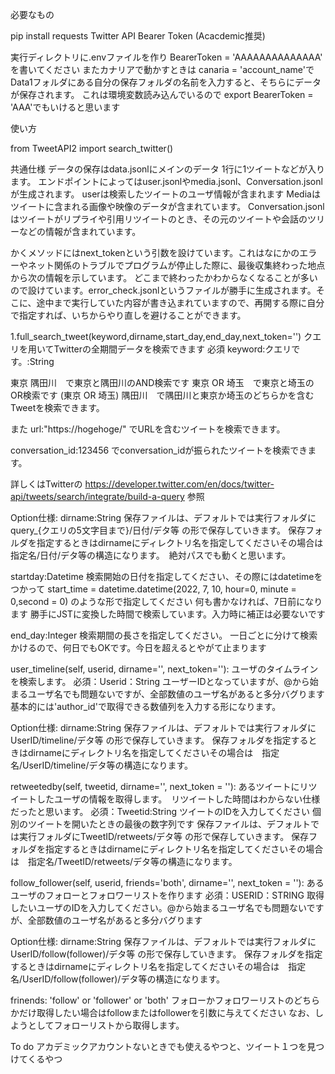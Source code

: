 必要なもの

pip install requests
Twitter API Bearer Token (Acacdemic推奨)

実行ディレクトリに.envファイルを作り
BearerToken = 'AAAAAAAAAAAAAA'
を書いてください
またカナリアで動かすときは
canaria = 'account_name'でData1フォルダにある自分の保存フォルダの名前を入力すると、そちらにデータが保存されます。
これは環境変数読み込んでいるので
export BearerToken = 'AAA'でもいけると思います

使い方

from TweetAPI2 import search_twitter()

共通仕様
データの保存はdata.jsonlにメインのデータ
1行に1ツイートなどが入ります。
エンドポイントによってはuser.jsonlやmedia.jsonl、Conversation.jsonlが生成されます。
userは検索したツイートのユーザ情報が含まれます
Mediaはツイートに含まれる画像や映像のデータが含まれています。
Conversation.jsonlはツイートがリプライや引用リツイートのとき、その元のツイートや会話のツリーなどの情報が含まれています。

かくメソッドにはnext_tokenという引数を設けています。これはなにかのエラーやネット関係のトラブルでプログラムが停止した際に、最後収集終わった地点から次の情報を示しています。
どこまで終わったかわからなくなることが多いので設けています。error_check.jsonlというファイルが勝手に生成されます。そこに、途中まで実行していた内容が書き込まれていますので、再開する際に自分で指定すれば、いちからやり直しを避けることができます。

1.full_search_tweet(keyword,dirname,start_day,end_day,next_token='')
クエリを用いてTwitterの全期間データを検索できます
必須
keyword:クエリです。:String

東京 隅田川　で東京と隅田川のAND検索です
東京 OR 埼玉　で東京と埼玉のOR検索です
(東京 OR 埼玉) 隅田川　で隅田川と東京か埼玉のどちらかを含むTweetを検索できます。

また
url:"https://hogehoge/" でURLを含むツイートを検索できます。

conversation_id:123456 でconversation_idが振られたツイートを検索できます。

詳しくはTwitterの
https://developer.twitter.com/en/docs/twitter-api/tweets/search/integrate/build-a-query
参照

Option仕様:
dirname:String
保存ファイルは、デフォルトでは実行フォルダにquery_{クエリの5文字目まで}/日付/デタ等
の形で保存していきます。
保存フォルダを指定するときはdirnameにディレクトリ名を指定してくださいその場合は　指定名/日付/デタ等の構造になります。　絶対パスでも動くと思います。

startday:Datetime
検索開始の日付を指定してください、その際にはdatetimeをつかって
start_time = datetime.datetime(2022, 7, 10, hour=0, minute = 0,second = 0)
のような形で指定してください
何も書かなければ、7日前になります
勝手にJSTに変換した時間で検索しています。入力時に補正は必要ないです

end_day:Integer
検索期間の長さを指定してください。
一日ごとに分けて検索かけるので、何日でもOKです。今日を超えるとやがて止まります

user_timeline(self, userid, dirname='', next_token=''):
ユーザのタイムラインを検索します。
必須：Userid：String
ユーザーIDとなっていますが、@から始まるユーザ名でも問題ないですが、全部数値のユーザ名があると多分バグります
基本的には'author_id'で取得できる数値列を入力する形になります。

Option仕様:
dirname:String
保存ファイルは、デフォルトでは実行フォルダにUserID/timeline/デタ等
の形で保存していきます。
保存フォルダを指定するときはdirnameにディレクトリ名を指定してくださいその場合は　指定名/UserID/timeline/デタ等の構造になります。

retweetedby(self, tweetid, dirname='', next_token = ''):
あるツイートにリツイートしたユーザの情報を取得します。　リツイートした時間はわからない仕様だったと思います。
必須：Tweetid:String
ツイートのIDを入力してください
個別のツイートを開いたときの最後の数字列です
保存ファイルは、デフォルトでは実行フォルダにTweetID/retweets/デタ等
の形で保存していきます。
保存フォルダを指定するときはdirnameにディレクトリ名を指定してくださいその場合は　指定名/TweetID/retweets/デタ等の構造になります。

follow_follower(self, userid, friends='both', dirname='', next_token = ''):
あるユーザのフォローとフォロワーリストを作ります
必須：USERID：STRING
取得したいユーザのIDを入力してください。@から始まるユーザ名でも問題ないですが、全部数値のユーザ名があると多分バグります


Option仕様:
dirname:String
保存ファイルは、デフォルトでは実行フォルダにUserID/follow(follower)/デタ等
の形で保存していきます。
保存フォルダを指定するときはdirnameにディレクトリ名を指定してくださいその場合は　指定名/UserID/follow(follower)/デタ等の構造になります。

frinends: 'follow' or 'follower' or 'both'
フォローかフォロワーリストのどちらかだけ取得したい場合はfollowまたはfollowerを引数に与えてください
なお、しようとしてフォローリストから取得します。


To do
アカデミックアカウントないときでも使えるやつと、ツイート１つを見つけてくるやつ
